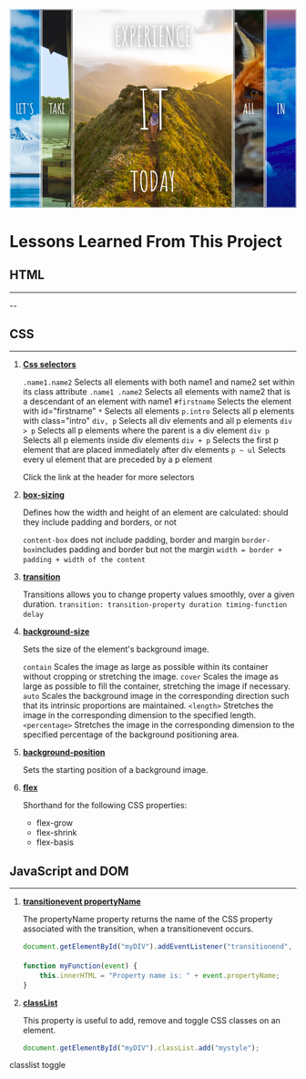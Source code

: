 
![index.html](screenshot/FlexPanel.png)

Lessons Learned From This Project 
==================================

## HTML
---
--

    
## CSS
---
1. [**Css selectors**](https://www.w3schools.com/cssref/css_selectors.asp) 
    
    
   `.name1.name2` Selects all elements with both name1 and name2 set within its class attribute
   `.name1 .name2` Selects all elements with name2 that is a descendant of an element with name1
   `#firstname` Selects the element with id="firstname"
   `*` Selects all elements
   `p.intro` Selects all p elements with class="intro"
   `div, p`	Selects all div elements and all p elements
   `div > p` Selects all p elements where the parent is a div element
   `div p` Selects all p elements inside div elements
   `div + p` Selects the first p element that are placed immediately after div elements
   `p ~ ul`	Selects every ul element that are preceded by a p element
   
   Click the link at the header for more selectors

2. [**box-sizing**](https://developer.mozilla.org/en-US/docs/Web/CSS/box-sizing)

    Defines how the width and height of an element are calculated: should they include padding and borders, or not

    `content-box` does not include padding, border and margin
    `border-box`includes padding and border but not the margin `width = border + padding + width of the content`

3. [**transition**](https://developer.mozilla.org/en-US/docs/Web/CSS/CSS_Transitions/Using_CSS_transitions)

    Transitions allows you to change property values smoothly, over a given duration.
    `transition: transition-property duration timing-function delay`

4. [**background-size**](https://developer.mozilla.org/en-US/docs/Web/CSS/background-size)

    Sets the size of the element's background image.
    
    `contain` Scales the image as large as possible within its container without cropping or stretching the image.
    `cover` Scales the image as large as possible to fill the container, stretching the image if necessary.
    `auto` Scales the background image in the corresponding direction such that its intrinsic proportions are maintained.
    `<length>` Stretches the image in the corresponding dimension to the specified length. 
    `<percentage>` Stretches the image in the corresponding dimension to the specified percentage of the background positioning area.

5. [**background-position**](https://www.w3schools.com/cssref/pr_background-position.asp)
    
    Sets the starting position of a background image.

6. [**flex**](https://developer.mozilla.org/en-US/docs/Web/CSS/flex)
    
    Shorthand for the following CSS properties:

    * flex-grow
    * flex-shrink
    * flex-basis

## JavaScript and DOM
---

1. [**transitionevent propertyName**](https://www.w3schools.com/jsref/event_transition_propertyname.asp)

    The propertyName property returns the name of the CSS property associated with the transition, when a transitionevent occurs.


    ```JavaScript
    document.getElementById("myDIV").addEventListener("transitionend", myFunction);

    function myFunction(event) {
        this.innerHTML = "Property name is: " + event.propertyName;
    }
    ```

2. [**classList**](https://www.w3schools.com/jsref/prop_element_classlist.asp)

    This property is useful to add, remove and toggle CSS classes on an element.

    ```Javascript
    document.getElementById("myDIV").classList.add("mystyle");
    ```



classlist toggle